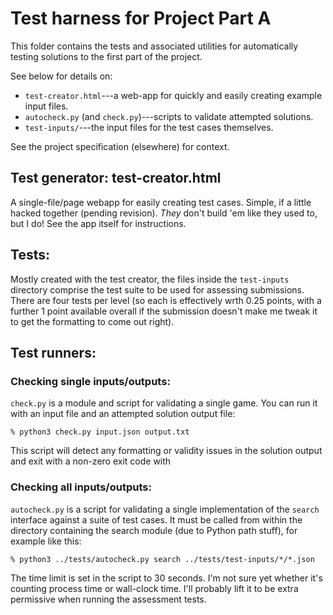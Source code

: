 # Test harness for Project Part A

This folder contains the tests and associated utilities for automatically
testing solutions to the first part of the project.

See below for details on:

* `test-creator.html`---a web-app for quickly and easily creating example
  input files.
* `autocheck.py` (and `check.py`)---scripts to validate attempted solutions.
* `test-inputs/`---the input files for the test cases themselves.

See the project specification (elsewhere) for context.

## Test generator: test-creator.html

A single-file/page webapp for easily creating test cases. Simple, if
a little hacked together (pending revision).
*They* don't build 'em like they used to, but I do!
See the app itself for instructions.

## Tests:

Mostly created with the test creator, the files inside the `test-inputs`
directory comprise the test suite to be used for assessing submissions.
There are four tests per level (so each is effectively wrth 0.25 points,
with a further 1 point available overall if the submission doesn't make
me tweak it to get the formatting to come out right).

## Test runners:


### Checking single inputs/outputs:

`check.py` is a module and script for validating a single game. You can run
it with an input file and an attempted solution output file:

```
% python3 check.py input.json output.txt
```

This script will detect any formatting or validity issues in the solution
output and exit with a non-zero exit code with 

### Checking all inputs/outputs:

`autocheck.py` is a script for validating a single implementation of the
`search` interface against a suite of test cases. It must be called from
within the directory containing the search module (due to Python path stuff),
for example like this:

```
% python3 ../tests/autocheck.py search ../tests/test-inputs/*/*.json
```

The time limit is set in the script to 30 seconds. I'm not sure yet whether
it's counting process time or wall-clock time. I'll probably lift it to be
extra permissive when running the assessment tests.
